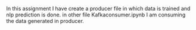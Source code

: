 In this assignment I have create a producer file in which data is trained and nlp prediction is done.
in other file Kafkaconsumer.ipynb I am consuming the data generated in producer.
